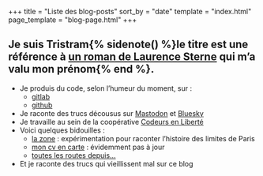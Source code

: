 +++
title = "Liste des blog-posts"
sort_by = "date"
template = "index.html"
page_template = "blog-page.html"
+++

## Je suis Tristram{% sidenote() %}le titre est une référence à [un roman de Laurence Sterne](https://fr.wikipedia.org/wiki/Vie_et_opinions_de_Tristram_Shandy,_gentilhomme) qui m’a valu mon prénom{% end %}.
* Je produis du code, selon l’humeur du moment, sur :
    * [gitlab](https://gitlab.com/tristramg)
    * [github](https://github.com/tristramg)
* Je raconte des trucs décousus sur <a rel="me" href="https://mamot.fr/@tristramg">Mastodon</a> et <a rel="me" href="https://bsky.app/profile/tristramg.eu">Bluesky</a>
* Je travaille au sein de la coopérative [Codeurs en Liberté](https://www.codeursenliberte.fr/)
* Voici quelques bidouilles :
    * [la zone](https://tristramg.github.io/lazone/) : expérimentation pour raconter l’histoire des limites de Paris
    * [mon cv en carte](https://tristramg.github.io/) : évidemment pas à jour
    * [toutes les routes depuis…](https://kdrive.infomaniak.com/app/share/880730/511b5eb2-8e8b-4904-ba1a-451b9269c993)
* Et je raconte des trucs qui vieillissent mal sur ce blog
